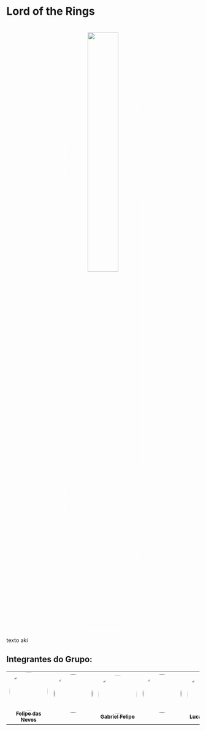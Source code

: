 # Lord of the Rings

<p align="center" ><br><img style="border: 2px solid white; border-radius: 30%" src="assets/LogoCelularSeguro.png" width = 40%></p>

<div style="text-align: justify;">
<p>
texto aki
</p>
</div>

## Integrantes do Grupo:

<table>
  <tr>
    <td align="center"><a href="https://github.com/FelipeFreire-gf"><img style="border-radius: 50%;" src="https://avatars.githubusercontent.com/u/62055315?v=4" width="100px;" alt=""/><br /><sub><b>Felipe das Neves</b></sub></a><br />
    <td align="center"><a href=""><img style="border-radius: 50%;" src="" width="100px;" alt=""/><br /><sub><b></b></sub></a><br />
    <td align="center"><a href="https://github.com/GabrielMEsteves"><img style="border-radius: 50%;" src="https://avatars.githubusercontent.com/u/98546978?v=4" width="100px;" alt=""/><br /><sub><b>Gabriel Felipe</b></sub></a><br /><a href="Link git" title="Rocketseat"></a></td>
    <td align="center"><a href=""><img style="border-radius: 50%;" src="" width="100px;" alt=""/><br /><sub><b></b></sub></a><br />
    <td align="center"><a href="https://github.com/lucaaassb"><img style="border-radius: 50%;" src="https://avatars.githubusercontent.com/u//82137254?v=4" width="100px;" alt=""/><br /><sub><b>Lucas Soares</b></sub></a><br /><a href="Link git" title="Rocketseat"></a></td>
    <td align="center"><a href=""><img style="border-radius: 50%;" src="" width="100px;" alt=""/><br /><sub><b></b></sub></a><br />
    <td align="center"><a href="https://github.com/Fernandavazgit1"><img style="border-radius: 50%;" src="https://avatars.githubusercontent.com/u/144569110?v=4" width="100px;" alt=""/><br /><sub><b>Fernanda Vaz</b></sub></a><br />
    <td align="center"><a href=""><img style="border-radius: 50%;" src="" width="100px;" alt=""/><br /><sub><b></b></sub></a><br />
    <td align="center"><a href="https://github.com/yan-luca"><img style="border-radius: 50%;" src="https://avatars.githubusercontent.com/u/108501120?v=4" width="100px;" alt=""/><br /><sub><b>Yan Luca</b></sub></a><br />
  </tr>
</table>



